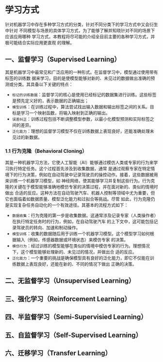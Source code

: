 # 学习方式

针对机器学习中存在多种学习方式的分类，针对不同分类下的学习方式中又会衍生中针对
不同模型与场景的具体学习方式，为了能够了解并知晓针对不同的场景下应该应用哪种
学习方式，本教程将尽可能的介绍全目前主要的各种学习方式，并极可能结合实际应用更直观
的理解。  

## 一、监督学习（Supervised Learning）

其是机器学习中最常见和广泛应用的一种形式。在监督学习中，模型通过使用带有标签的训练数
据来学习，目的是使模型能够对新的、未见过的数据做出准确的预测或分类。其具备以下关键的特点：

* `标记的训练数据`：监督学习的核心是使用已经标记的数据集进行训练。这些标签是预先定义好的，表示数据的正确输出；
* `模型训练`：在训练过程中，算法尝试找出输入数据和输出标签之间的关系。目标是学习一个映射函数，将输入映射到正确的输出。
* `误差纠正`：训练过程包括不断调整模型参数，以最小化模型预测和实际标签之间的差异。
* `泛化能力`：理想的监督学习模型不仅在训练数据上表现良好，还能准确处理未见过的新数据。  

### 1.1 行为克隆（Behavioral Cloning）

其是一种机器学习方法，它使人工智能（AI）能够通过模仿人类或专家的行为来学习执行特定任务。这个过程首先涉及到收集数据，通常
是通过观察专家在特定情境下的行为决策，例如在自动驾驶中记录驾驶员的操控动作。接着，这些数据被用来训练一个机器学习模型，如
神经网络，使其能够学习并复制这些行为。行为克隆的关键在于模型能够准确地模仿专家的决策过程，并在面对新的、类似的情境时做出
合适的反应。这种方法在自动驾驶汽车、机器人控制等领域中尤为重要，但它也面临着如数据质量、模型泛化能力和过拟合等挑战。尽管
如此，行为克隆仍是实现复杂任务自动化的一个有效途径。其基本的流程方式如下：

* `数据收集`：行为克隆的第一步是收集数据。这通常涉及记录专家（人类操作者）在执行特定任务时的行为，例如，在自动驾驶汽车
的上下文中，这可能包括记录驾驶员的转向、加速和制动操作。
* `模型训练`：收集的数据随后用于训练一个机器学习模型。这个模型学习如何根据输入（例如，传感器数据或环境状态）来模仿专家
的决策。  
* `模仿行为`：经过训练的模型能够在类似的情境中模仿专家的行为。理想情况下，这个模型能够处理新的、未见过的情况，并做出合
适的反应。
* `泛化能力`：一个重要的挑战是确保模型具有良好的泛化能力，即它不仅能在训练数据上表现良好，还能在新的、不同的情况下做出
正确的决策。

## 二、无监督学习（Unsupervised Learning）

## 三、强化学习（Reinforcement Learning）

## 四、半监督学习（Semi-Supervisied Learning）

## 五、自监督学习（Self-Supervised Learning）

## 六、迁移学习（Transfer Learning）
